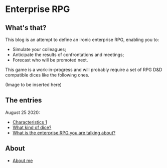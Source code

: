 # Enterprise RPG

## What's that?

This blog is an attempt to define an ironic enterprise RPG, enabling you to:

* Simulate your colleagues;
* Anticipate the results of confrontations and meetings;
* Forecast who will be promoted next.

This game is a work-in-progress and will probably require a set of RPG D&D compatible dices like the following ones.

(Image to be inserted here)

## The entries

August 25 2020:

  * [Characteristics 1](2020/20200825-3.md)
  * [What kind of dice?](2020/20200825-2.md)
  * [What is the enterprise RPG you are talking about?](2020/20200825.md)
  
## About

* [About me](about.md)






[About me]: about.md

